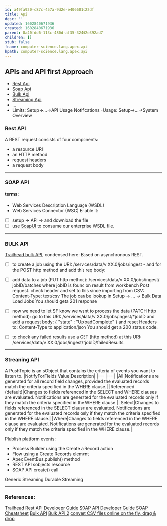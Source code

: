 ```yaml
---
id: a49fa920-c87c-457a-9d2e-e406601c22df
title: Api
desc: ''
updated: 1602840671936
created: 1602840671936
parent: 8a40fdd6-113c-480d-af35-32402e392ad7
children: []
stub: false
fname: computer-science.lang.apex.api
hpath: computer-science.lang.apex.api
---
```

## APIs and API first Approach

- [Rest Api](https://trailhead.salesforce.com/content/learn/modules/api_basics/api_basics_rest)
- [Soap Api](https://trailhead.salesforce.com/content/learn/modules/api_basics/api_basics_soap)
- [Bulk Api](https://trailhead.salesforce.com/content/learn/modules/api_basics/api_basics_bulk)
- [Streaming Api](https://trailhead.salesforce.com/content/learn/modules/api_basics/api_basics_streaming)
- ...
- Limits: Setup->...->API Usage Notifications
  \-Usage: Setup->...->System Overview

### Rest API

A REST request consists of four components:

- a resource URI
- an HTTP method
- request headers
- a request body

* * *

### SOAP API

#### terms:

- Web Services Description Language (WSDL) 
- Web Services Connector (WSC)
  Enable it:
- [ ] setup -> API -> and download the file
- [ ] use [SoapUI](https://www.soapui.org/downloads/soapui/) to consume our enterprise WSDL file.

* * *

### BULK API

[Trailhead bulk API](https://trailhead.salesforce.com/content/learn/modules/api_basics/api_basics_bulk), condensed here:
Based on asynchronous REST.

- [ ] to create a job using the URI: /services/data/v XX.0/jobs/ingest  - and for the POST http method and add this req body:

- [ ] add data to a job (PUT http method): /services/data/v XX.0/jobs/ingest/ jobID/batches where jobID is found on result from workbench Post request.
  check header and set to this since importing from CSV: Content-Type: text/csv
  The job can be lookup in Setup -> ... -> Bulk Data Load Jobs
  You should geta 201 response

- [ ] now we need to let SF know we want to process the data (PATCH http method): go to this URI: /services/data/v XX.0/jobs/ingest/\*jobID and add a request body:
  {
     "state" : "UploadComplete"
  }
  and reset Headers to: Content-Type to application/json
  You should get a 200 status code.

- [ ] to check any failed results use a GET (http method) at this URI: /services/data/v XX.0/jobs/ingest/\*jobID/failedResults

* * *

### Streaning API

A PushTopic is an sObject that contains the criteria of events you want to listen to.
|NotifyForFields  Value|Description|
\|--- \|--- \|
|All|Notifications are generated for all record field changes, provided the evaluated records match the criteria specified in the WHERE clause.|
|Referenced (default)|Changes to fields referenced in the SELECT and WHERE clauses are evaluated. Notifications are generated for the evaluated records only if they match the criteria specified in the WHERE clause.|
|Select|Changes to fields referenced in the SELECT clause are evaluated. Notifications are generated for the evaluated records only if they match the criteria specified in the WHERE clause.|
|Where|Changes to fields referenced in the WHERE clause are evaluated. Notifications are generated for the evaluated records only if they match the criteria specified in the WHERE clause.|

Plublish platform events:

- Process Builder using the Create a Record action
- Flow using a Create Records element
- Apex EventBus.publish() method
- REST API sobjects resource
- SOAP API create() call

Generic Streaming
Durable Streaming

* * *

### References:

[Trailhead](https://trailhead.salesforce.com/en/content/learn/modules/api_basics/api_basics_overview)
[Rest API Develoepr Guide](https://developer.salesforce.com/docs/atlas.en-us.224.0.api_rest.meta/api_rest/intro_what_is_rest_api.htm)
[SOAP API Developer Guide](https://developer.salesforce.com/docs/atlas.en-us.224.0.api.meta/api/)
[SOAP Cheatsheet](http://resources.docs.salesforce.com/rel1/doc/en-us/static/pdf/SF_Soap_API_cheatsheet_web.pdf)
[Bulk API](https://developer.salesforce.com/docs/atlas.en-us.224.0.api_asynch.meta/api_asynch/asynch_api_intro.htm)
[Bulk API 2](https://developer.salesforce.com/docs/atlas.en-us.api_bulk_v2.meta/api_bulk_v2/introduction_bulk_api_2.htm)
[convert CSV files online on the fly, drag & drop](https://app.rawgraphs.io/)

